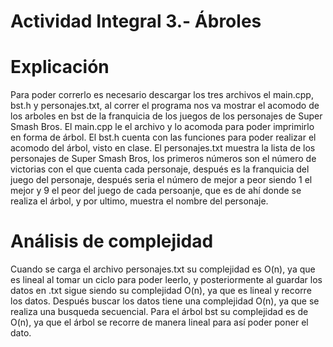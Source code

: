 # Actividad Integral 3.- Ábroles

# Explicación 

Para poder correrlo es necesario descargar los tres archivos el main.cpp, bst.h y personajes.txt, al correr el programa nos va mostrar el acomodo de los arboles en  bst de la franquicia de los juegos de los personajes de Super Smash Bros. El main.cpp le el archivo y lo acomoda para poder imprimirlo en forma de árbol. El bst.h cuenta con las funciones para poder realizar el acomodo del árbol, visto en clase. El personajes.txt muestra la lista de los personajes de Super Smash Bros, los primeros números son el número de victorias con el que cuenta cada personaje, después es la franquicia del juego del personaje, después seria el número de mejor a peor siendo 1 el mejor y 9 el peor del juego de cada persoanje, que es de ahí donde se realiza el árbol, y por ultimo, muestra el nombre del personaje.

# Análisis de complejidad

Cuando se carga el archivo personajes.txt su complejidad es O(n), ya que es lineal al tomar un ciclo para poder leerlo, y posteriormente al guardar los datos en .txt sigue siendo su complejidad O(n), ya que es lineal y recorre los datos. Después buscar los datos tiene una complejidad O(n), ya que se realiza una busqueda secuencial. Para el árbol bst su complejidad es de O(n), ya que el árbol se recorre de manera lineal para así poder poner el dato.
